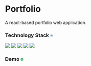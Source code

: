 # Portfolio
A react-based portfolio web application.

<h3>Technology Stack <a><img src="https://github.com/Samridhi-98/Images/blob/master/Images/atom.svg" width="2%"></a></h3>

<p>

<img src ="https://img.shields.io/badge/MongoDB-%234ea94b.svg?&style=for-the-badge&logo=mongodb&logoColor=white"/> 
<img src="https://img.shields.io/badge/express.js%20-%23404d59.svg?&style=for-the-badge"/> 
<img src="https://img.shields.io/badge/reactjs%20-61DAFB.svg?&style=for-the-badge&logo=react&logoColor=blue"/> 
<img src="https://img.shields.io/badge/Node.js-%234ea94b.svg?&style=for-the-badge&logo=node.js&logoColor=white"> 
<img src="https://img.shields.io/badge/git%20-%23121011.svg?&style=for-the-badge&logo=git&logoColor=white&logoWidth=20">

</p>  

<h3> Demo <a><img src="https://github.com/Samridhi-98/Images/blob/master/Images/play.svg" width="2%"></a></h3>
